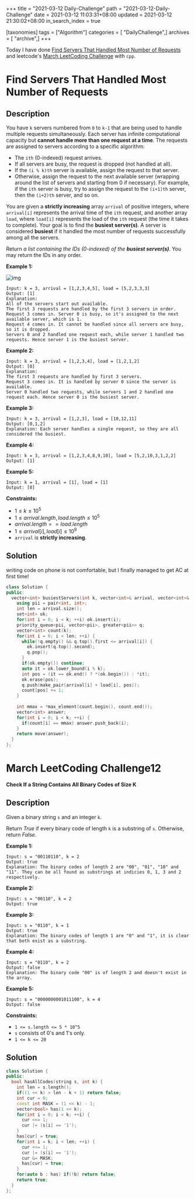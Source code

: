 +++
title = "2021-03-12 Daily-Challenge"
path = "2021-03-12-Daily-Challenge"
date = 2021-03-12 11:03:31+08:00
updated = 2021-03-12 21:30:02+08:00
in_search_index = true

[taxonomies]
tags = ["Algorithm"]
categories = [ "DailyChallenge",]
archives = [ "archive",]
+++

Today I have done [Find Servers That Handled Most Number of Requests](https://leetcode.com/problems/find-servers-that-handled-most-number-of-requests/) and leetcode's [March LeetCoding Challenge](https://leetcode.com/explore/challenge/card/march-leetcoding-challenge-2021/589/week-2-march-8th-march-14th/3669/) with `cpp`.

<!-- more -->

# Find Servers That Handled Most Number of Requests

## Description

You have `k` servers numbered from `0` to `k-1` that are being used to handle multiple requests simultaneously. Each server has infinite computational capacity but **cannot handle more than one request at a time**. The requests are assigned to servers according to a specific algorithm:

- The `ith` (0-indexed) request arrives.
- If all servers are busy, the request is dropped (not handled at all).
- If the `(i % k)th` server is available, assign the request to that server.
- Otherwise, assign the request to the next available server (wrapping around the list of servers and starting from 0 if necessary). For example, if the `ith` server is busy, try to assign the request to the `(i+1)th` server, then the `(i+2)th` server, and so on.

You are given a **strictly increasing** array `arrival` of positive integers, where `arrival[i]` represents the arrival time of the `ith` request, and another array `load`, where `load[i]` represents the load of the `ith` request (the time it takes to complete). Your goal is to find the **busiest server(s)**. A server is considered **busiest** if it handled the most number of requests successfully among all the servers.

Return *a list containing the IDs (0-indexed) of the **busiest server(s)***. You may return the IDs in any order.

 

**Example 1:**

![img](https://assets.leetcode.com/uploads/2020/09/08/load-1.png)

```
Input: k = 3, arrival = [1,2,3,4,5], load = [5,2,3,3,3] 
Output: [1] 
Explanation:
All of the servers start out available.
The first 3 requests are handled by the first 3 servers in order.
Request 3 comes in. Server 0 is busy, so it's assigned to the next available server, which is 1.
Request 4 comes in. It cannot be handled since all servers are busy, so it is dropped.
Servers 0 and 2 handled one request each, while server 1 handled two requests. Hence server 1 is the busiest server.
```

**Example 2:**

```
Input: k = 3, arrival = [1,2,3,4], load = [1,2,1,2]
Output: [0]
Explanation:
The first 3 requests are handled by first 3 servers.
Request 3 comes in. It is handled by server 0 since the server is available.
Server 0 handled two requests, while servers 1 and 2 handled one request each. Hence server 0 is the busiest server.
```

**Example 3:**

```
Input: k = 3, arrival = [1,2,3], load = [10,12,11]
Output: [0,1,2]
Explanation: Each server handles a single request, so they are all considered the busiest.
```

**Example 4:**

```
Input: k = 3, arrival = [1,2,3,4,8,9,10], load = [5,2,10,3,1,2,2]
Output: [1]
```

**Example 5:**

```
Input: k = 1, arrival = [1], load = [1]
Output: [0]
```

 

**Constraints:**

- $1 \le k \le 10^5$
- $1 \le arrival.length, load.length \le 10^5$
- $arrival.length == load.length$
- $1 \le arrival[i], load[i] \le 10^9$
- `arrival` is **strictly increasing**.

## Solution

writing code on phone is not comfortable, but I finally managed to get AC at first time!

``` cpp
class Solution {
public:
  vector<int> busiestServers(int k, vector<int>& arrival, vector<int>& load) {
    using pii = pair<int, int>;
    int len = arrival.size();
    set<int> ok;
    for(int i = 0; i < k; ++i) ok.insert(i);
    priority_queue<pii, vector<pii>, greater<pii>> q;
    vector<int> count(k);
    for(int i = 0; i < len; ++i) {
      while(!q.empty() && q.top().first <= arrival[i]) {
        ok.insert(q.top().second);
        q.pop();
      }
      if(ok.empty()) continue;
      auto it = ok.lower_bound(i % k);
      int pos = (it == ok.end() ? *(ok.begin()) : *it);
      ok.erase(pos);
      q.push(make_pair(arrival[i] + load[i], pos));
      count[pos] += 1;
    }
    
    int mmax = *max_element(count.begin(), count.end());
    vector<int> answer;
    for(int i = 0; i < k; ++i) {
      if(count[i] == mmax) answer.push_back(i);
    }
    return move(answer);
  }
};
```

# March LeetCoding Challenge12

**Check If a String Contains All Binary Codes of Size K**

## Description

Given a binary string `s` and an integer `k`.

Return *True* if every binary code of length `k` is a substring of `s`. Otherwise, return *False*.

 

**Example 1:**

```
Input: s = "00110110", k = 2
Output: true
Explanation: The binary codes of length 2 are "00", "01", "10" and "11". They can be all found as substrings at indicies 0, 1, 3 and 2 respectively.
```

**Example 2:**

```
Input: s = "00110", k = 2
Output: true
```

**Example 3:**

```
Input: s = "0110", k = 1
Output: true
Explanation: The binary codes of length 1 are "0" and "1", it is clear that both exist as a substring. 
```

**Example 4:**

```
Input: s = "0110", k = 2
Output: false
Explanation: The binary code "00" is of length 2 and doesn't exist in the array.
```

**Example 5:**

```
Input: s = "0000000001011100", k = 4
Output: false
```

 

**Constraints:**

- `1 <= s.length <= 5 * 10^5`
- `s` consists of 0's and 1's only.
- `1 <= k <= 20`

## Solution

``` cpp
class Solution {
public:
  bool hasAllCodes(string s, int k) {
    int len = s.length();
    if((1 << k) > len - k + 1) return false;
    int cur = 0;
    const int MASK = (1 << k) - 1;
    vector<bool> has(1 << k);
    for(int i = 0; i < k; ++i) {
      cur <<= 1;
      cur |= (s[i] == '1');
    }
    has[cur] = true;
    for(int i = k; i < len; ++i) {
      cur <<= 1;
      cur |= (s[i] == '1');
      cur &= MASK;
      has[cur] = true;
    }
    for(auto b : has) if(!b) return false;
    return true;
  }
};
```
